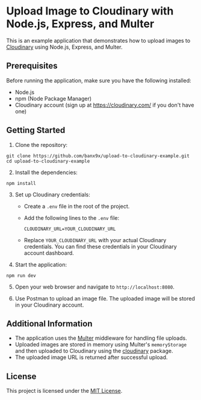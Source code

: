 # Upload Image to Cloudinary with Node.js, Express, and Multer

This is an example application that demonstrates how to upload images to [Cloudinary](https://cloudinary.com/) using Node.js, Express, and Multer.

## Prerequisites

Before running the application, make sure you have the following installed:

- Node.js
- npm (Node Package Manager)
- Cloudinary account (sign up at https://cloudinary.com/ if you don't have one)

## Getting Started

1. Clone the repository:

```shell
git clone https://github.com/banx9x/upload-to-cloudinary-example.git
cd upload-to-cloudinary-example
```

2. Install the dependencies:

```shell
npm install
```

3. Set up Cloudinary credentials:

   - Create a `.env` file in the root of the project.
   - Add the following lines to the `.env` file:

     ```
     CLOUDINARY_URL=YOUR_CLOUDINARY_URL
     ```

   - Replace `YOUR_CLOUDINARY_URL` with your actual Cloudinary credentials. You can find these credentials in your Cloudinary account dashboard.

4. Start the application:

```shell
npm run dev
```

5. Open your web browser and navigate to `http://localhost:8080`.

6. Use Postman to upload an image file. The uploaded image will be stored in your Cloudinary account.

## Additional Information

- The application uses the [Multer](https://www.npmjs.com/package/multer) middleware for handling file uploads.
- Uploaded images are stored in memory using Multer's `memoryStorage` and then uploaded to Cloudinary using the [cloudinary](https://www.npmjs.com/package/cloudinary) package.
- The uploaded image URL is returned after successful upload.

## License

This project is licensed under the [MIT License](LICENSE).